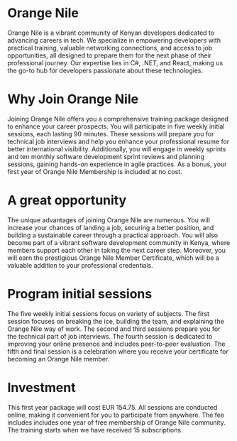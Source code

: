 # Orange Nile
Orange Nile is a vibrant community of Kenyan developers dedicated to advancing careers in tech. We specialize in empowering developers with practical training, valuable networking connections, and access to job opportunities, all designed to prepare them for the next phase of their professional journey. Our expertise lies in C#, .NET, and React, making us the go-to hub for developers passionate about these technologies.

# Why Join Orange Nile
Joining Orange Nile offers you a comprehensive training package designed to enhance your career prospects. You will participate in five weekly initial sessions, each lasting 90 minutes. These sessions will prepare you for technical job interviews and help you enhance your professional resume for better international visibility. Additionally, you will engage in weekly sprints and ten monthly software development sprint reviews and planning sessions, gaining hands-on experience in agile practices. As a bonus, your first year of Orange Nile Membership is included at no cost.

# A great opportunity
The unique advantages of joining Orange Nile are numerous. You will increase your chances of landing a job, securing a better position, and building a sustainable career through a practical approach. You will also become part of a vibrant software development community in Kenya, where members support each other in taking the next career step. Moreover, you will earn the prestigious Orange Nile Member Certificate, which will be a valuable addition to your professional credentials.

# Program initial sessions
The five weekly initial sessions focus on variety of subjects. The first session focuses on breaking the ice, building the team, and explaining the Orange Nile way of work. The second and third sessions prepare you for the technical part of job interviews. The fourth session is dedicated to improving your online presence and includes peer-to-peer evaluation. The fifth and final session is a celebration where you receive your certificate for becoming an Orange Nile member.

# Investment
This first year package will cost EUR 154.75. All sessions are conducted online, making it convenient for you to participate from anywhere. The fee includes includes one year of free membership of Orange Nile community. The training starts when we have received 15 subscriptions.
